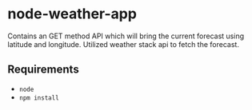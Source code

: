 # node-weather-app

Contains an GET method API which will bring the current forecast using latitude and longitude. Utilized weather stack api to fetch the forecast.

## Requirements
- `node`
- `npm install`
